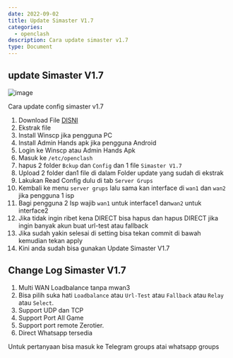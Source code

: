 ```yaml
---
date: 2022-09-02
title: Update Simaster V1.7
categories:
  - openclash
description: Cara update simaster v1.7
type: Document
---
```


## update Simaster V1.7

![image](https://user-images.githubusercontent.com/46000841/187411953-411d676b-c19c-47e1-8ec9-2772fdff0ed0.png)

Cara update config simaster v1.7

1. Download File [DISNI](https://to.menjelajahi.com/H7gw)
2. Ekstrak file
3. Install Winscp jika pengguna PC
4. Install Admin Hands apk jika pengguna Android
5. Login ke Winscp atau Admin Hands Apk
6. Masuk ke `/etc/openclash`
7. hapus 2 folder `Bckup` dan `Config` dan 1 file `Simaster V1.7`
8. Upload 2 folder dan1 file di dalam Folder update yang sudah di ekstrak
9. Lakukan Read Config dulu di tab `Server Grups`
10. Kembali ke menu `server grups` lalu sama kan interface di `wan1` dan `wan2` jika pengguna 1 isp
11. Bagi pengguna 2 Isp wajib `wan1` untuk interface1 dan`wan2` untuk interface2
12. Jika tidak ingin ribet kena DIRECT bisa hapus dan hapus DIRECT jika ingin banyak akun buat url-test atau fallback
13. Jika sudah yakin selesai di setting bisa tekan commit di bawah kemudian tekan apply
14. Kini anda sudah bisa gunakan Update Simaster V1.7

## Change Log Simaster V1.7

1. Multi WAN Loadbalance tanpa mwan3
2. Bisa pilih suka hati `Loadbalance` atau `Url-Test` atau `Fallback` atau `Relay` atau `Select`.
3. Support UDP dan TCP
4. Support Port All Game
5. Support port remote Zerotier.
6. Direct Whatsapp tersedia

Untuk pertanyaan bisa masuk ke Telegram groups atai whatsapp groups
